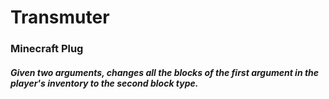 # Transmuter

### Minecraft Plug
##### Given two arguments, changes all the blocks of the first argument in the player's inventory to the second block type. 
